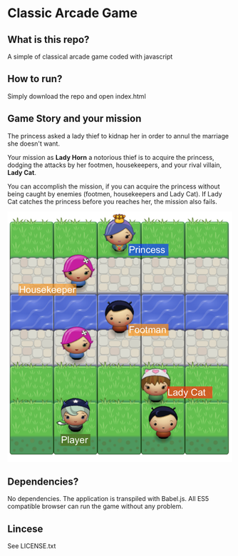 # Classic Arcade Game


## What is this repo?

A simple of classical arcade game coded with javascript

## How to run?

Simply download the repo and open index.html

## Game Story and your mission

The princess asked a lady thief to kidnap her in order to annul the marriage she doesn't want.

Your mission as **Lady Horn** a notorious thief is to acquire the princess, dodging the attacks by her footmen, housekeepers, and your rival villain, **Lady Cat**.

You can accomplish the mission, if you can acquire the princess without being caught by enemies (footmen, housekeepers and Lady Cat). If Lady Cat catches the princess before you reaches her, the mission also fails.

![](images/screen.png)

## Dependencies?

No dependencies.
The application is transpiled with Babel.js.
All ES5 compatible browser can run the game without any problem.

## Lincese

See LICENSE.txt
